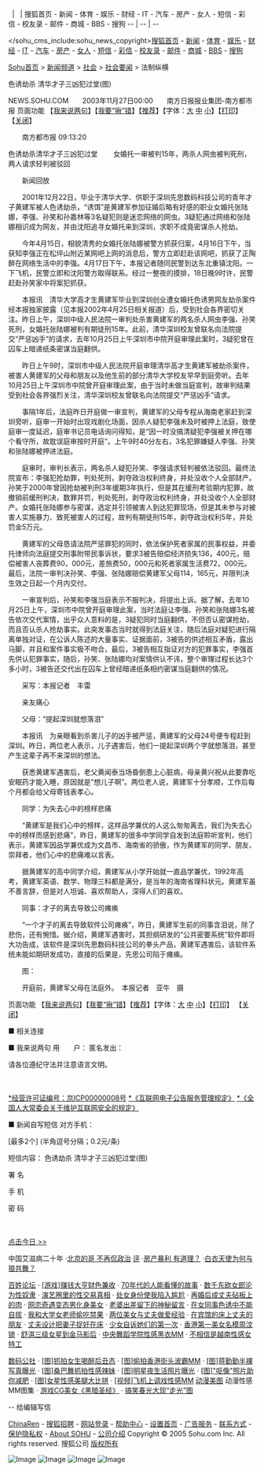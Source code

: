 <img src="https://images.sohu.com/ccc.gif" width="1" height="5" style="border: 0px; margin: 0px; padding: 0px; font-size: 12px; color: rgb(51, 51, 51); font-family: &quot;PingFang SC&quot;, Arial, 微软雅黑, 宋体, simsun, sans-serif; font-style: normal; font-variant-ligatures: normal; font-variant-caps: normal; font-weight: 400; letter-spacing: normal; orphans: 2; text-align: -webkit-center; text-indent: 0px; text-transform: none; widows: 2; word-spacing: 0px; -webkit-text-stroke-width: 0px; white-space: normal; background-color: rgb(255, 255, 255); text-decoration-thickness: initial; text-decoration-style: initial; text-decoration-color: initial;"><br style="color: rgb(51, 51, 51); font-family: &quot;PingFang SC&quot;, Arial, 微软雅黑, 宋体, simsun, sans-serif; font-size: 12px; font-style: normal; font-variant-ligatures: normal; font-variant-caps: normal; font-weight: 400; letter-spacing: normal; orphans: 2; text-align: -webkit-center; text-indent: 0px; text-transform: none; widows: 2; word-spacing: 0px; -webkit-text-stroke-width: 0px; white-space: normal; background-color: rgb(255, 255, 255); text-decoration-thickness: initial; text-decoration-style: initial; text-decoration-color: initial;">
  |   | 搜狐首页 - 新闻 - 体育 - 娱乐 - 财经 - IT - 汽车 - 房产 - 女人 - 短信 - 彩信 - 校友录 - 邮件 - 商城 - BBS - 搜狗
-- | -- | --
 

</sohu_cms_include:sohu_news_copyright>[搜狐首页](https://www.sohu.com/) - [新闻](https://news.sohu.com/) - [体育](https://sports.sohu.com/) - [娱乐](https://yule.sohu.com/) - [财经](https://business.sohu.com/) - [IT](https://it.sohu.com/) - [汽车](https://auto.sohu.com/) - [房产](https://house.sohu.com/) - [女人](https://women.sohu.com/) - [短信](https://sms.sohu.com/) - [彩信](https://mms.sohu.com/) - [校友录](https://alumni.sohu.com/) - [邮件](https://login.mail.sohu.com/) - [商城](https://store.sohu.com/) - [BBS](https://club.sohu.com/) - [搜狗](https://www.sogou.com/) 



[Sohu首页](https://www.sohu.com/) > [新闻频道](https://news.sohu.com/) > [社会](https://news.sohu.com/1/1299/66/subject143746651.shtml) > [社会要闻](https://news.sohu.com/1/0903/63/subject212846373.shtml) > 法制纵横	


色诱劫杀 清华才子三凶犯过堂(图)



NEWS.SOHU.COM　　2003年11月27日00:00　　南方日报报业集团-南方都市报	
页面功能  【[我来说两句](https://dynamic.sohu.com/template/news/discuss.jsp?ENTITYID=216153666)】【[我要“揪”错](https://check.news.sohu.com/article_add_form.php?newstitle=%C9%AB%D3%D5%BD%D9%C9%B1%20%C7%E5%BB%AA%B2%C5%D7%D3%C8%FD%D0%D7%B7%B8%B9%FD%CC%C3(%CD%BC))】【[推荐](https://dynamic.sohu.com/template/system/sendsms.jsp?TITLE=%C9%AB%D3%D5%BD%D9%C9%B1+%C7%E5%BB%AA%B2%C5%D7%D3%C8%FD%D0%D7%B7%B8%B9%FD%CC%C3%28%CD%BC%29&CLS=1&URL=https://news.sohu.com/2003/11/27/36/news216153666.shtml)】【字体：[大](javascript:fontZoom(16)) [中](javascript:fontZoom(14)) [小](javascript:fontZoom(12))】【[打印](https://dynamic.sohu.com/template/news/print.jsp?ENTITYID=216153666&Dynamic=yes)】 【[关闭](javascript:window.close())】

 
　　南方都市报 09:13:20

色诱劫杀清华才子三凶犯过堂
　　女婚托一审被判15年，两杀人网虫被判死刑，两人请求轻判被驳回

　　新闻回放

　　2001年12月22日，毕业于清华大学、供职于深圳先思数码科技公司的青年才子黄建军被人色诱劫杀，“诱饵”是黄建军参加征婚后略有好感的职业女婚托张陆娜，李强、孙笑和孙嘉林等3名疑犯则是迷恋网络的网虫。3疑犯通过网络和张陆娜相识成为网友，并由沈阳追寻女婚托来到深圳，求职不成竟密谋杀人抢劫。

　　今年4月15日，相貌清秀的女婚托张陆娜被警方抓获归案，4月16日下午，当获知李强正在松坪山附近某网吧上网的消息后，警方立即赶赴该网吧，抓获了正陶醉在网络生活中的李强。4月17日下午，本报记者随同民警到达东北重镇沈阳。一下飞机，民警立即和沈阳警方取得联系。经过一整夜的摸排，18日晚9时许，民警赶赴孙笑家中将案犯抓获。

　　本报讯　清华大学高才生黄建军毕业到深圳创业遭女婚托色诱男网友劫杀案件经本报独家披露（见本报2002年4月25日相关报道）后，受到社会各界密切关注。昨日上午，深圳中级人民法院一审判处杀害黄建军的两名杀人网虫李强、孙笑死刑，女婚托张陆娜被判有期徒刑15年。此前，清华深圳校友曾联名向法院提交“严惩凶手”的请求，去年10月25日上午深圳市中院开庭审理此案时，3疑犯曾在囚车上暗递纸条密谋当庭翻供。

　　昨日上午9时，深圳市中级人民法院开庭审理清华高才生黄建军被劫杀案件，被害人黄建军的父母和朋友以及他生前的部分清华大学校友早早到庭旁听。去年10月25日上午深圳市中院曾开庭审理此案，由于当时未做当庭宣判，故审判结果受到社会各界强烈关注，清华深圳校友曾联名向法院提交“严惩凶手”请求。

　　事隔1年后，法庭昨日开庭做一审宣判，黄建军的父母专程从海南老家赶到深圳旁听，庭审一开始时出现戏剧化场面，因杀人疑犯李强未及时被押上法庭，致使庭审一度延迟，庭审书记员电话询问得知，是“因一时没搞清疑犯李强被关押在哪个看守所，故耽误庭审按时开庭”。上午9时40分左右，3名犯罪嫌疑人李强、孙笑和张陆娜被押进法庭。

　　庭审时，审判长表示，两名杀人疑犯孙笑、李强请求轻判被依法驳回。最终法院宣布：李强犯抢劫罪，判处死刑，剥夺政治权利终身，并处没收个人全部财产。孙笑于2000年曾因抢劫被判刑3年缓期3年执行，但是其在缓刑考验期内犯罪，故撤销前缓刑判决，数罪并罚，判处死刑，剥夺政治权利终身，并处没收个人全部财产。女婚托张陆娜参与密谋，选定并引领被害人到达犯罪现场，但是其未参与对被害人实施暴力、致死被害人的过程，故判有期徒刑15年，剥夺政治权利5年，并处罚金5万元。

　　黄建军的父母恳请法院严惩罪犯的同时，依法保护死者家属的民事权益，并委托律师向法庭提交刑事附带民事诉状，要求3被告赔偿经济损失136，400元，赔偿被害人丧葬费90，000元，差旅费50，000元和死者家属生活费72，000元。最后，法院一审判决孙笑、李强、张陆娜赔偿黄建军父母114，165元，并限判决生效之日起一个月内交付。

　　一审宣判后，孙笑和李强当庭表示不服判决，将提出上诉。据了解，去年10月25日上午，深圳市中院曾开庭审理此案，当时法庭让李强、孙笑和张陆娜3名被告依次交代案情，出乎众人意料的是，3疑犯同时当庭翻供，不但否认密谋抢劫，而且否认杀人抢劫事实。此突发事态当时就得到法庭关注，随后法庭对疑犯进行隔离单独对证，在公诉人陈述的大量事实、证据面前，3被告的供述相互矛盾，露出马脚，并且和案件事实极不吻合，最后，3被告相互指证对方的犯罪事实，李强首先供认犯罪事实，随后，孙笑、张陆娜均对案情供认不讳，整个审理过程长达3个多小时，3被告还交代出在囚车上曾经暗递纸条相约密谋当庭翻供的情况。

　　采写：本报记者　丰雷

　　亲友痛心

　　父母：“提起深圳就想落泪”

　　本报讯　为亲眼看到杀害儿子的凶手被严惩，黄建军的父母24号便专程赶到深圳。昨日，两位老人表示，儿子遇害后，他们一提起深圳两个字就想落泪，甚至产生这辈子再不来深圳的想法。

　　获悉黄建军遇害后，老父黄闻泰当场昏倒患上心脏病，母亲黄兴祝从此要靠吃安眠药才能入睡，原因就是“想儿子啊”。两位老人说，黄建军十分孝顺，工作后每个月都会给父母寄钱表孝心。

　　同学：为失去心中的榜样悲痛

　　“黄建军是我们心中的榜样，这样品学兼优的人这么匆匆离去，我们为失去心中的榜样而感到悲痛”，昨日，黄建军的很多中学同学自发到法庭聆听宣判，他们表示，黄建军因品学兼优成为文昌市、海南省的骄傲，作为黄建军的同学、朋友、崇拜者，他们心中的悲痛难以言表。

　　据黄建军的高中同学介绍，黄建军从小学开始就一直品学兼优，1992年高考，黄建军英语、数学、物理三科都是满分，是当年的海南省理科状元。黄建军虽不善言辞，但是对人坦诚、喜欢帮助人，深得人们的喜欢。

　　同事：才子的离去导致公司瘫痪

　　“一个才子的离去导致软件公司瘫痪”，昨日，黄建军生前的同事含泪说，除了悲伤，还有惋惜。据介绍，黄建军遇害时，其担纲研发的“公共密要系统”软件即将大功告成，该软件是深圳先思数码科技公司的拳头产品，黄建军遇害后，该软件系统未能如期研发成功，直接的后果是，先思公司陷于瘫痪。

　　图：

　　开庭前，黄建军父母在法庭外。　本报记者　亚牛　摄


页面功能  【[我来说两句](https://dynamic.sohu.com/template/news/discuss.jsp?ENTITYID=216153666)】【[我要“揪”错](https://check.news.sohu.com/article_add_form.php?newstitle=%C9%AB%D3%D5%BD%D9%C9%B1%20%C7%E5%BB%AA%B2%C5%D7%D3%C8%FD%D0%D7%B7%B8%B9%FD%CC%C3(%CD%BC))】【[推荐](https://dynamic.sohu.com/template/system/sendsms.jsp?TITLE=%C9%AB%D3%D5%BD%D9%C9%B1+%C7%E5%BB%AA%B2%C5%D7%D3%C8%FD%D0%D7%B7%B8%B9%FD%CC%C3%28%CD%BC%29&CLS=1&URL=https://news.sohu.com/2003/11/27/36/news216153666.shtml)】【字体：[大](javascript:fontZoom(16)) [中](javascript:fontZoom(14)) [小](javascript:fontZoom(12))】【[打印](https://dynamic.sohu.com/template/news/print.jsp?ENTITYID=216153666&Dynamic=yes)】 【[关闭](javascript:window.close())】



 ■ 相关连接
	

 
 ■ 我来说两句
用　　户：
        匿名发出：

请各位遵纪守法并注意语言文明。

　

[*经营许可证编号：京ICP00000008号](https://bbs.sohu.com/license.htm)
[*《互联网电子公告服务管理规定》](https://news.sohu.com/01/66/news145676601.shtml)
[*《全国人大常委会关于维护互联网安全的规定》](https://news.sohu.com/72/65/news145676572.shtml)

	
 ■ 新闻自写短信
对方手机：

[最多2个] (半角逗号分隔；0.2元/条)

短信内容：
色诱劫杀 清华才子三凶犯过堂(图)

署    名  

手    机  

密    码  

　

	
[点击今日 >>](https://index.news.sohu.com/zhuanti/zhuanti_last.php?psortname=%D0%C2%CE%C5&psortid=1&sortid=158)
	
中国艾滋病二十年
·[北京的哥 不再侃政治](https://news.sohu.com/s2005/05bjdg.shtml) [评](https://comment.news.sohu.com/comment/topic.jsp?id=227625059)
·[房产暴利 有道理？](https://news.sohu.com/s2005/05fcbl.shtml)
·[白衣天使为何与狼共舞？](https://news.sohu.com/s2005/05zswb.shtml)




[百姓论坛](https://club.news.sohu.com/)
·	[[游戏]赚钱大亨财色兼收](https://game.sohu.com/)
·	[70年代的人能看懂的故事](https://club.news.sohu.com/lianzai/lzr-16244-187422-1133408534.html)
·	[数千东欧女郎沦为性奴隶](https://club.news.sohu.com/lianzai/lzr-16254-187451-1133409008.html)
·	[演艺圈里的性交易真相](https://club.news.sohu.com/lianzai/lzr-16255-187452-1133409047.html)
·	[处女身份使我陷入尴尬](https://club.news.sohu.com/lianzai/lzr-16261-187465-1133409401.html)
·	[再婚后成丈夫砧板上的肉](https://club.news.sohu.com/lianzai/lzr-16250-187441-1133408887.html)
·	[网恋奇遇变态男化身美女](https://club.news.sohu.com/lianzai/lzr-16249-187439-1133408865.html)
·	[老婆出差留下的神秘留言](https://club.news.sohu.com/lianzai/lzr-16247-187435-1133408803.html)
·	[在女同事色诱中不能自拔](https://club.news.sohu.com/lianzai/lzr-16251-187445-1133408914.html)
·	[我和大学女老师偷吃禁果](https://club.news.sohu.com/lianzai/lzr-16256-187456-1133409081.html)
·	[两位美女与丈夫做爱经验](https://club.news.sohu.com/lianzai/lzr-16257-187457-1133409128.html)
·	[在宾馆的床上丈夫的朋友](https://club.news.sohu.com/lianzai/lzr-16258-187458-1133409192.html)
·	[丈夫设计把妻子捉奸在床](https://club.news.sohu.com/lianzai/lzr-16246-187433-1133408774.html)
·	[少女自诉她们的第一次](https://club.news.sohu.com/lianzai/lzr-16242-187419-1133408468.html)
·	[香港第一美女名模周汶锜](https://club.news.sohu.com/lianzai/lzr-16103-184856-1133245176.html)
·	[舒淇三级女星到金马影后](https://club.news.sohu.com/lianzai/lzr-16102-184844-1133245089.html)
·	[中央舞蹈学院性感黑衣MM](https://club.news.sohu.com/lianzai/lzr-16101-184828-1133244998.html)
·	[不相信是越南性感女特工](https://club.news.sohu.com/lianzai/lzr-16095-184721-1133244270.html)

[数码公社](https://zone.it.sohu.com/forums/index.php)
·	[[图]抓拍女生喝醉后丑态](https://zone.it.sohu.com/book/chapter.php?id=845&volume=1&chapter=1)
·	[[图]偷拍香港街头波霸MM](https://zone.it.sohu.com/book/chapter.php?id=847&volume=1&chapter=1)
·	[[图]蒋勤勤半裸写真曝光](https://zone.it.sohu.com/book/chapter.php?id=849&volume=1&chapter=1)
·	[[图]桑巴舞抓拍性感辣妹](https://zone.it.sohu.com/book/chapter.php?id=846&volume=1&chapter=1)
·	[[图]明星夜生活照片曝光](https://zone.it.sohu.com/book/chapter.php?id=848&volume=1&chapter=1)
·	[[图]"呕像"照片助你减肥](https://zone.it.sohu.com/forums/digiphoto/photo_index.php)
·	[[图]女星性感美腿大比拼](https://zone.it.sohu.com/forums/digiphoto/categories.php?ffid=5703063)
·	[[视频]飞机上调戏性感MM](https://zone.it.sohu.com/forums/viewthread.php?tid=387670)
[动漫美图](https://comic.chinaren.com/)
动漫性感MM图集
·	[游戏CG美女《黑暗圣经》](https://flash.yule.sohu.com/comic/show_23849.html)
·	[搞笑春光大现“走光”图](https://flash.yule.sohu.com/comic/show_22004.html)



 -- 给编辑写信


[ChinaRen](https://www.chinaren.com/) - [搜狐招聘](https://hr.sohu.com/hrm.html) - [网站登录](https://add.sohu.com/) - [帮助中心](https://help.sohu.com/) - [设置首页](https://news.sohu.com/2003/11/27/36/news216153666.shtml) - [广告服务](https://adinfo.sohu.com/) - [联系方式](https://www.sohu.com/about/lianxi.htm) - [保护隐私权](https://www.sohu.com/about/privacy.html) - [About SOHU](https://www.sohu.com/about/English) - [公司介绍](https://www.sohu.com/about/)
Copyright © 2005 Sohu.com Inc. All rights reserved. 搜狐公司 [版权所有](https://www.sohu.com/about/copyright.html)

![Image](https://github.com/user-attachments/assets/677ef881-9f23-410e-ac6f-2e8acb5fe917)
![Image](https://github.com/user-attachments/assets/94352b31-baa0-4713-b878-18226beb2c27)
![Image](https://github.com/user-attachments/assets/7fe990ad-fb30-4ae4-a19c-b528604548dd)
![Image](https://github.com/user-attachments/assets/30a7dc06-1961-4023-b0ba-5216322ddc53)